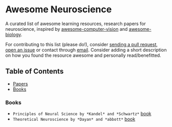 # Awesome Neuroscience 

A curated list of awesome learning resources, research papers for neuroscience, inspired by [awesome-computer-vision](https://github.com/jbhuang0604/awesome-computer-vision) and [awesome-biology](https://github.com/vivekiitkgp/awesome-biology). 

For contributing to this list (please do!), consider [sending a pull request](https://github.com/kumarkrishna/awesome-neuroscience/compare/), [open an issue](https://github.com/kumarkrishna/awesome-neuroscience/issues/new) or contact through [email](mailto:kumarkrishna.iitkgp@gmail.com). Consider adding a short description on how you found the resource awesome and personally read/benefitted. 

## Table of Contents 
- [Papers](#papers) 
- [Books](#books) 

### Books 

* ```Principles of Neural Science by *Kandel* and *Schwartz*``` [book](https://www.principlesofneuralscience.com) 
* ```Theoretical Neuroscience by *Dayan* and *abbott*``` [book](https://mitpress.mit.edu/books/theoretical-neuroscience) 

